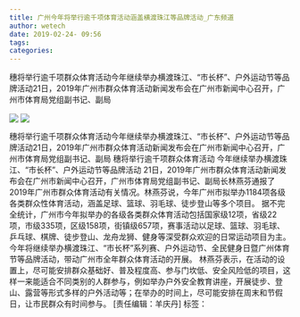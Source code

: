 ```yaml
---
title: 广州今年将举行逾千项体育活动涵盖横渡珠江等品牌活动_广东频道
author: wetech
date: 2019-02-24- 09:56
tags: 
categories: 
---
```

穗将举行逾千项群众体育活动今年继续举办横渡珠江、“市长杯”、户外运动节等品牌活动21日，2019年广州市群众体育活动新闻发布会在广州市新闻中心召开，广州市体育局党组副书记、副局
<!-- more -->
                
<img align="center" border="0" src="http://p3.ifengimg.com/a/2019_09/666101d42d5a9a6_size87_w400_h266.jpg" />
                
<img align="center" border="0" src="http://p2.ifengimg.com/a/2016/0810/204c433878d5cf9size1_w16_h16.png" />
                
            
穗将举行逾千项群众体育活动今年继续举办横渡珠江、“市长杯”、户外运动节等品牌活动21日，2019年广州市群众体育活动新闻发布会在广州市新闻中心召开，广州市体育局党组副书记、副局
穗将举行逾千项群众体育活动
今年继续举办横渡珠江、“市长杯”、户外运动节等品牌活动
21日，2019年广州市群众体育活动新闻发布会在广州市新闻中心召开，广州市体育局党组副书记、副局长林燕芬通报了2019年广州市群众体育活动有关情况。林燕芬说，今年广州市拟举办1184项各级各类群众性体育活动，涵盖足球、篮球、羽毛球、徒步登山等多个项目。
据不完全统计，广州市今年拟举办的各级各类群众体育活动包括国家级12项，省级22项，市级335项，区级158项，街镇级657项，赛事活动以足球、篮球、羽毛球、乒乓球、棋牌、徒步登山、龙舟龙狮、健身等深受群众欢迎的日常运动项目为主。今年将继续举办横渡珠江、“市长杯”系列赛、户外运动节、全民健身日暨广州体育节等品牌活动，带动广州市全年群众体育活动的开展。
林燕芬表示，在活动的设置上，尽可能安排群众基础好、普及程度高、参与门坎低、安全风险低的项目，这样一来能适合不同类别的人群参与，例如举办户外安全教育讲座，开展徒步、登山、露营等形式多样的户外活动等；在举办的时间上，尽可能安排在周末和节假日，让市民群众有时间参与。
[责任编辑：羊庆丹]
标签：
 
             

